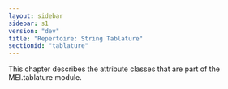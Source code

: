 ```yaml
---
layout: sidebar
sidebar: s1
version: "dev"
title: "Repertoire: String Tablature"
sectionid: "tablature"
---
```


This chapter describes the attribute classes that are part of the MEI.tablature module.
